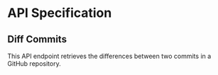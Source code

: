 # API Specification

## Diff Commits

This API endpoint retrieves the differences between two commits in a GitHub repository.

